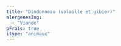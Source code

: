 ```yaml
---
title: "Dindonneau (volaille et gibier)"
alergenesIng:
  - "Viande"
pFrais: true
itype: "animaux"
---
```

